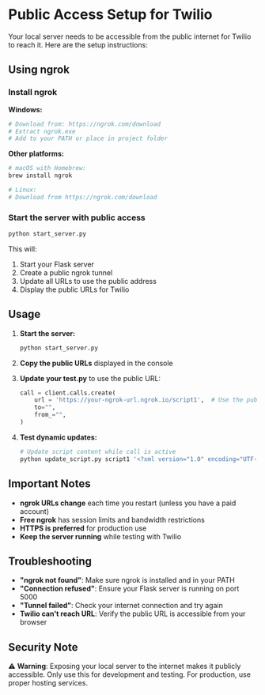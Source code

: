 # Public Access Setup for Twilio

Your local server needs to be accessible from the public internet for Twilio to reach it. Here are the setup instructions:

## Using ngrok

### Install ngrok

**Windows:**
```bash
# Download from: https://ngrok.com/download
# Extract ngrok.exe
# Add to your PATH or place in project folder
```

**Other platforms:**
```bash
# macOS with Homebrew:
brew install ngrok

# Linux:
# Download from https://ngrok.com/download
```

### Start the server with public access

```bash
python start_server.py
```

This will:
1. Start your Flask server
2. Create a public ngrok tunnel
3. Update all URLs to use the public address
4. Display the public URLs for Twilio


## Usage

1. **Start the server:**
   ```bash
   python start_server.py
   ```

2. **Copy the public URLs** displayed in the console

3. **Update your test.py** to use the public URL:
    ```python
    call = client.calls.create(
        url = 'https://your-ngrok-url.ngrok.io/script1',  # Use the public URL
        to="",
        from_="",
    )
    ```

4. **Test dynamic updates:**
   ```bash
   # Update script content while call is active
   python update_script.py script1 '<?xml version="1.0" encoding="UTF-8"?><Response><Say voice="woman">Dynamic update!</Say><Redirect method="POST">https://judgementally-unlettered-carrie.ngrok-free.dev/script2</Redirect></Response>'
   ```

## Important Notes

- **ngrok URLs change** each time you restart (unless you have a paid account)
- **Free ngrok** has session limits and bandwidth restrictions
- **HTTPS is preferred** for production use
- **Keep the server running** while testing with Twilio

## Troubleshooting

- **"ngrok not found"**: Make sure ngrok is installed and in your PATH
- **"Connection refused"**: Ensure your Flask server is running on port 5000
- **"Tunnel failed"**: Check your internet connection and try again
- **Twilio can't reach URL**: Verify the public URL is accessible from your browser

## Security Note

⚠️ **Warning**: Exposing your local server to the internet makes it publicly accessible. Only use this for development and testing. For production, use proper hosting services.
